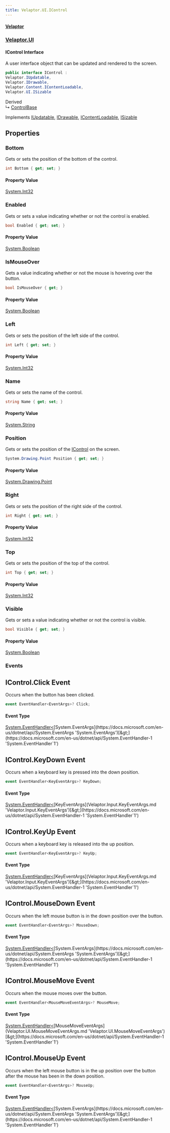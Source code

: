 ```yaml
---
title: Velaptor.UI.IControl
---
```


#### [Velaptor](Namespaces.md 'Velaptor Namespaces')
### [Velaptor.UI](Velaptor.UI.md 'Velaptor.UI')

#### IControl Interface

A user interface object that can be updated and rendered to the screen.

```csharp
public interface IControl :
Velaptor.IUpdatable,
Velaptor.IDrawable,
Velaptor.Content.IContentLoadable,
Velaptor.UI.ISizable
```

Derived  
&#8627; [ControlBase](Velaptor.UI.ControlBase.md 'Velaptor.UI.ControlBase')

Implements [IUpdatable](Velaptor.IUpdatable.md 'Velaptor.IUpdatable'), [IDrawable](Velaptor.IDrawable.md 'Velaptor.IDrawable'), [IContentLoadable](Velaptor.Content.IContentLoadable.md 'Velaptor.Content.IContentLoadable'), [ISizable](Velaptor.UI.ISizable.md 'Velaptor.UI.ISizable')
## Properties

<a name='Velaptor.UI.IControl.Bottom'></a>

### Bottom 

Gets or sets the position of the bottom of the control.

```csharp
int Bottom { get; set; }
```

#### Property Value
[System.Int32](https://docs.microsoft.com/en-us/dotnet/api/System.Int32 'System.Int32')

<a name='Velaptor.UI.IControl.Enabled'></a>

### Enabled 

Gets or sets a value indicating whether or not the control is enabled.

```csharp
bool Enabled { get; set; }
```

#### Property Value
[System.Boolean](https://docs.microsoft.com/en-us/dotnet/api/System.Boolean 'System.Boolean')

<a name='Velaptor.UI.IControl.IsMouseOver'></a>

### IsMouseOver 

Gets a value indicating whether or not the mouse is hovering over the button.

```csharp
bool IsMouseOver { get; }
```

#### Property Value
[System.Boolean](https://docs.microsoft.com/en-us/dotnet/api/System.Boolean 'System.Boolean')

<a name='Velaptor.UI.IControl.Left'></a>

### Left 

Gets or sets the position of the left side of the control.

```csharp
int Left { get; set; }
```

#### Property Value
[System.Int32](https://docs.microsoft.com/en-us/dotnet/api/System.Int32 'System.Int32')

<a name='Velaptor.UI.IControl.Name'></a>

### Name 

Gets or sets the name of the control.

```csharp
string Name { get; set; }
```

#### Property Value
[System.String](https://docs.microsoft.com/en-us/dotnet/api/System.String 'System.String')

<a name='Velaptor.UI.IControl.Position'></a>

### Position 

Gets or sets the position of the [IControl](Velaptor.UI.IControl.md 'Velaptor.UI.IControl') on the screen.

```csharp
System.Drawing.Point Position { get; set; }
```

#### Property Value
[System.Drawing.Point](https://docs.microsoft.com/en-us/dotnet/api/System.Drawing.Point 'System.Drawing.Point')

<a name='Velaptor.UI.IControl.Right'></a>

### Right 

Gets or sets the position of the right side of the control.

```csharp
int Right { get; set; }
```

#### Property Value
[System.Int32](https://docs.microsoft.com/en-us/dotnet/api/System.Int32 'System.Int32')

<a name='Velaptor.UI.IControl.Top'></a>

### Top 

Gets or sets the position of the top of the control.

```csharp
int Top { get; set; }
```

#### Property Value
[System.Int32](https://docs.microsoft.com/en-us/dotnet/api/System.Int32 'System.Int32')

<a name='Velaptor.UI.IControl.Visible'></a>

### Visible 

Gets or sets a value indicating whether or not the control is visible.

```csharp
bool Visible { get; set; }
```

#### Property Value
[System.Boolean](https://docs.microsoft.com/en-us/dotnet/api/System.Boolean 'System.Boolean')
### Events

<a name='Velaptor.UI.IControl.Click'></a>

## IControl.Click Event

Occurs when the button has been clicked.

```csharp
event EventHandler<EventArgs>? Click;
```

#### Event Type
[System.EventHandler&lt;](https://docs.microsoft.com/en-us/dotnet/api/System.EventHandler-1 'System.EventHandler`1')[System.EventArgs](https://docs.microsoft.com/en-us/dotnet/api/System.EventArgs 'System.EventArgs')[&gt;](https://docs.microsoft.com/en-us/dotnet/api/System.EventHandler-1 'System.EventHandler`1')

<a name='Velaptor.UI.IControl.KeyDown'></a>

## IControl.KeyDown Event

Occurs when a keyboard key is pressed into the down position.

```csharp
event EventHandler<KeyEventArgs>? KeyDown;
```

#### Event Type
[System.EventHandler&lt;](https://docs.microsoft.com/en-us/dotnet/api/System.EventHandler-1 'System.EventHandler`1')[KeyEventArgs](Velaptor.Input.KeyEventArgs.md 'Velaptor.Input.KeyEventArgs')[&gt;](https://docs.microsoft.com/en-us/dotnet/api/System.EventHandler-1 'System.EventHandler`1')

<a name='Velaptor.UI.IControl.KeyUp'></a>

## IControl.KeyUp Event

Occurs when a keyboard key is released into the up position.

```csharp
event EventHandler<KeyEventArgs>? KeyUp;
```

#### Event Type
[System.EventHandler&lt;](https://docs.microsoft.com/en-us/dotnet/api/System.EventHandler-1 'System.EventHandler`1')[KeyEventArgs](Velaptor.Input.KeyEventArgs.md 'Velaptor.Input.KeyEventArgs')[&gt;](https://docs.microsoft.com/en-us/dotnet/api/System.EventHandler-1 'System.EventHandler`1')

<a name='Velaptor.UI.IControl.MouseDown'></a>

## IControl.MouseDown Event

Occurs when the left mouse button is in the down position over the button.

```csharp
event EventHandler<EventArgs>? MouseDown;
```

#### Event Type
[System.EventHandler&lt;](https://docs.microsoft.com/en-us/dotnet/api/System.EventHandler-1 'System.EventHandler`1')[System.EventArgs](https://docs.microsoft.com/en-us/dotnet/api/System.EventArgs 'System.EventArgs')[&gt;](https://docs.microsoft.com/en-us/dotnet/api/System.EventHandler-1 'System.EventHandler`1')

<a name='Velaptor.UI.IControl.MouseMove'></a>

## IControl.MouseMove Event

Occurs when the mouse moves over the button.

```csharp
event EventHandler<MouseMoveEventArgs>? MouseMove;
```

#### Event Type
[System.EventHandler&lt;](https://docs.microsoft.com/en-us/dotnet/api/System.EventHandler-1 'System.EventHandler`1')[MouseMoveEventArgs](Velaptor.UI.MouseMoveEventArgs.md 'Velaptor.UI.MouseMoveEventArgs')[&gt;](https://docs.microsoft.com/en-us/dotnet/api/System.EventHandler-1 'System.EventHandler`1')

<a name='Velaptor.UI.IControl.MouseUp'></a>

## IControl.MouseUp Event

Occurs when the left mouse button is in the up position over the button  
after the mouse has been in the down position.

```csharp
event EventHandler<EventArgs>? MouseUp;
```

#### Event Type
[System.EventHandler&lt;](https://docs.microsoft.com/en-us/dotnet/api/System.EventHandler-1 'System.EventHandler`1')[System.EventArgs](https://docs.microsoft.com/en-us/dotnet/api/System.EventArgs 'System.EventArgs')[&gt;](https://docs.microsoft.com/en-us/dotnet/api/System.EventHandler-1 'System.EventHandler`1')